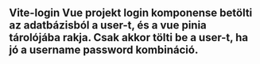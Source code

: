 Vite-login Vue projekt login komponense betölti az adatbázisból a user-t, és a 
vue pinia tárolójába rakja. Csak akkor tölti be a user-t, ha jó a username password kombináció.
---